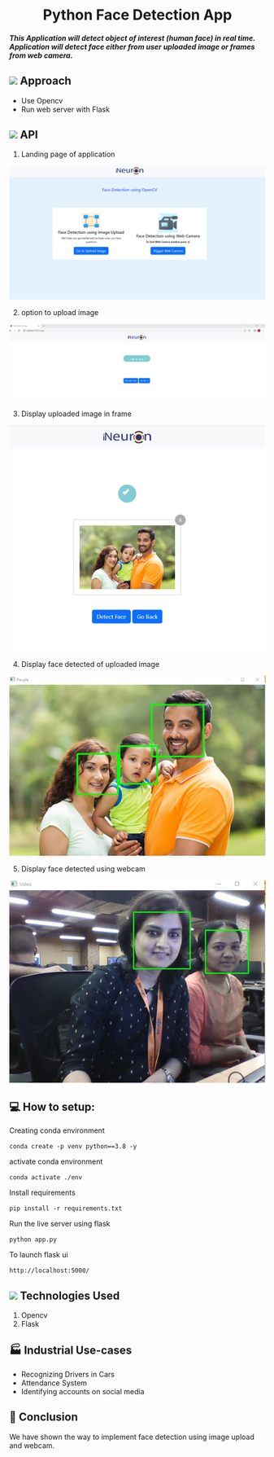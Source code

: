 
<h1 align="center">Python Face Detection App </h1>

<h5> This Application will detect object of interest (human face) in real time. Application will detect face either from user uploaded image or frames from web camera. </h5>

## <img src="https://c.tenor.com/NCRHhqkXrJYAAAAi/programmers-go-internet.gif" width="25">  <b>Approach</b>

- Use Opencv
- Run web server with Flask

## <img src="https://media.giphy.com/media/iY8CRBdQXODJSCERIr/giphy.gif" width="25"> <b> API</b>


1. Landing page of application

![Screenshot](snippets/snippet1.png)

2. option to upload image

![Screenshot](snippets/snippet5.png)

3. Display uploaded image in frame

![Screenshot](snippets/snippet2.png)

4. Display face detected of uploaded image

![Screenshot](snippets/snippet3.png)

5. Display face detected using webcam

![Screenshot](snippets/snippet4.png)

 ## 💻 How to setup:



Creating conda environment
```
conda create -p venv python==3.8 -y
```

activate conda environment
```
conda activate ./env
```

Install requirements
```
pip install -r requirements.txt
```
Run the live server using flask
```
python app.py
```
To launch flask ui
```
http://localhost:5000/
```

 ## <img src="https://media2.giphy.com/media/QssGEmpkyEOhBCb7e1/giphy.gif?cid=ecf05e47a0n3gi1bfqntqmob8g9aid1oyj2wr3ds3mg700bl&rid=giphy.gif" width ="25"><b> Technologies Used</b>


 <p align="center">

 1. Opencv
 2. Flask

 ## 🏭 Industrial Use-cases 

- Recognizing Drivers in Cars
- Attendance System
- Identifying accounts on social media
 
 ## 👋 Conclusion

  We have shown the way to implement face detection using image upload and webcam. 